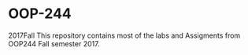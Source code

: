 # OOP-244
2017Fall
This repository contains most of the labs and Assigments from OOP244 Fall semester 2017. 
